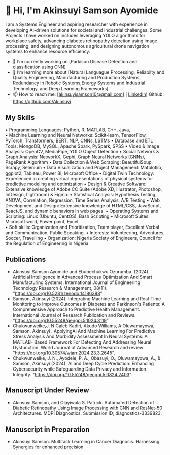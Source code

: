 # 👋 Hi, I'm Akinsuyi Samson Ayomide
I am a Systems Engineer and aspiring researcher with experience in developing AI-driven solutions for societal and industrial challenges. Some Projects I have worked on includes leveraging YOLO algorithms for workplace safety, advancing diabetes retinopathy detection using image processing, and designing autonomous agricultural drone navigation systems to enhance resource efficiency.

- 🔭 I’m currently working on [Parkison Disease Detection and classification using CNN]
- 🌱 I’m learning more about [Natural Languague Processing, Reliabilty and Quality Engineering, Manufacturing and Production Systems, Redundancy in Robotic Systems,Energy Systems and Industrial Technology, and Deep Learning Frameworks]
- 📫 How to reach me: [akinsuyisamson10@gmail.com] | [LinkedIn](https://www.linkedin.com/in/akinsuyi-samson-6647441a9?utm_source=share&utm_campaign=share_via&utm_content=profile&utm_medium=ios_app)) Github: https://github.com/Akinsuyi

## My Skills
•	Programming Languages: Python, R, MATLAB, C++, Java,  
•	Machine Learning and Neural Networks: Scikit-learn, TensorFlow, PyTorch, Transformers, BERT, NLP, CNNs, LSTMs 
•	Database and ETL Tools: MongoDB, MySQL, Apache Spark, PySpark, SPSS 
•	Video & Image Analysis: OpenCV, MediaPipe, YOLO Object Detection 
•	Social Network & Graph Analysis: NetworkX, Gephi, Graph Neural Networks (GNNs), PageRank Algorithm 
•	Data Collection & Web Scraping: BeautifulSoup, Scrapy, Selenium 
•	Data Visualization and Project Management: Matplotlib, ggplot2, Tableau, Power BI, Microsoft Office 
•	Digital Twin Technology: Experienced in creating virtual representations of physical systems for predictive modeling and optimization 
•	Design & Creative Software: Extensive knowledge of Adobe CC Suite (Adobe XD, Illustrator, Photoshop, InDesign, Lightroom) & Figma. 
•	Statistical Analysis: Hypothesis Testing, ANOVA, Correlation, Regression, Time Series Analysis, A/B Testing 
•	Web Development and Design: Extensive knowledge of HTML/CSS, JavaScript, ReactJS, and dynamic behaviors in web pages. 
•	Operating Systems and Scripting: Linux (Ubuntu, CentOS), Bash Scripting 
•	Microsoft Suites: Microsoft word, Power point, Excel.  
•	Soft skills: Organization and Prioritization, Team player, Excellent Verbal and Communication, Public Speaking. 
•	Interests: Volunteering, Adventures, Soccer, Travelling 
•	Organization: Nigeria Society of Engineers, Council for the Regulation of Engineering in Nigeria 
 
## Publications
- Akinsuyi Samson Ayomide and Ebubechukwu Ozurumba. (2024). Artificial Intelligence In Advanced 
Process Optimization And Smart Manufacturing Systems. International Journal of Engineering Technology 
Research & Management, 08(11). "https://doi.org/10.5281/zenodo.14186388"
- Samson, Akinsuyi (2024). Integrating Machine Learning and Real-Time Monitoring to Improve Outcomes 
in Diabetes and Parkinson's Patients: A Comprehensive Approach to Predictive Health Management.
International Journal of Research Publication and Reviews. "https://doi.org/10.55248/gengpi.5.1024.3119"
- Chukwunweike,J. N Caleb Kadiri, Akudo Williams, A Oluwamayowa, Samson, Akinsuyi . ApplyingAi And 
Machine Learning For Predictive Stress Analysis And Morbidity Assessment In Neural Systems: A
MATLAB- Based Framework For Detecting And Addressing Neural Dysfunction. World Journal of
Advanced Research and review "https://doi.org/10.30574/wjarr.2024.23.3.2645".
- Chukwunweike, J. N., Ayodele, P. A., Obasuyi, O., Oluwamayowa, A., & Samson, Akinsuyi (2024). AI and 
Deep Cycle Prediction: Enhancing Cybersecurity while Safeguarding Data Privacy and Information Integrity. 
"https://doi.org/10.55248/gengpi.5.0824.2403".

## Manuscript Under Review
- Akinsuyi Samson, and Olayiwola S. Patrick. Automated Detection of Diabetic Retinopathy Using Image 
Processing with CNN and ResNet-50 Architectures. MDPI Diagnostics, Submission ID; diagnostics-3339823.
## Manuscript in Preparation
- Akinsuyi Samson. Multitask Learning in Cancer Diagnosis. Harnessing Synergies for enhanced precision

